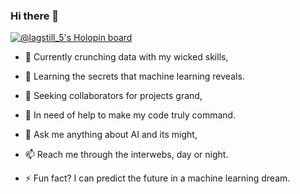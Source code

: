 ### Hi there 👋

[![@lagstill_5's Holopin board](https://holopin.me/lagstill_5)](https://holopin.io/@lagstill_5)

<!--
**Lagstill/Lagstill** is a ✨ _special_ ✨ repository because its `README.md` (this file) appears on your GitHub profile.

Here are some ideas to get you started:

- 🔭 I’m currently working on ...
- 🌱 I’m currently learning ...
- 👯 I’m looking to collaborate on ...
- 🤔 I’m looking for help with ...
- 💬 Ask me about ...
- 📫 How to reach me: ...
- 😄 Pronouns: ...
- ⚡ Fun fact: ...



| <a href="https://github.com/Lagstill/github-readme-stats"><img align="center" src="https://github-readme-stats.vercel.app/api?username=Lagstill&show_icons=true&include_all_commits=true&theme=react&hide_border=true" alt="Lagstill's github stats" /></a> | <a href="https://github.com/Lagstill/github-readme-stats"><img align="center" src="https://github-readme-stats.vercel.app/api/top-langs/?username=Lagstill&layout=compact&theme=buefy&hide_border=true" /></a> |
| ------------- | ------------- |
-->

- 🔭 Currently crunching data with my wicked skills,
- 🌱 Learning the secrets that machine learning reveals.
- 👯 Seeking collaborators for projects grand,
- 🤔 In need of help to make my code truly command.

- 💬 Ask me anything about AI and its might,
- 📫 Reach me through the interwebs, day or night.
- ⚡ Fun fact? I can predict the future in a machine learning dream.
